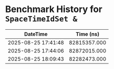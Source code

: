 # Benchmark History for `SpaceTimeIdSet &`

| DateTime | Time (ns) |
|----------|----------|
| 2025-08-25 17:41:48 | 82815357.000 |
| 2025-08-25 17:44:06 | 82872015.000 |
| 2025-08-25 18:09:43 | 82282473.000 |
